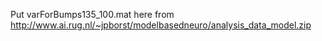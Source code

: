 Put varForBumps135_100.mat here from http://www.ai.rug.nl/~jpborst/modelbasedneuro/analysis_data_model.zip